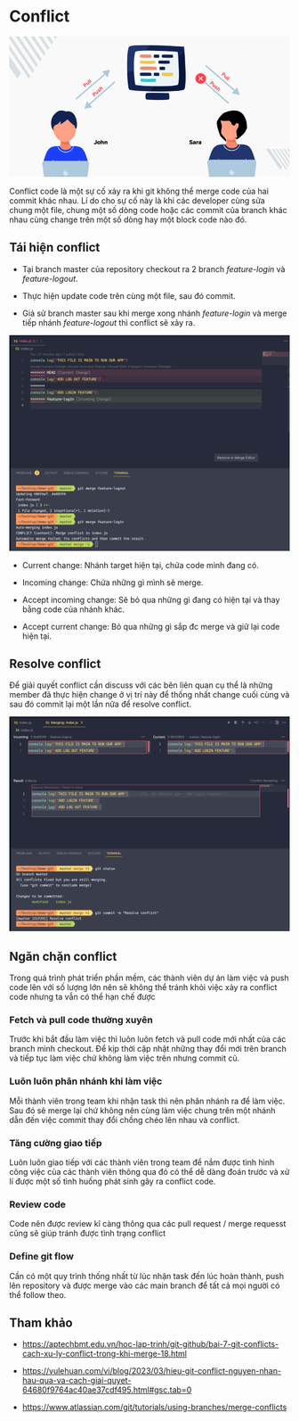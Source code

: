# Conflict

![](../_images/git-conflict-banner.webp)

Conflict code là một sự cố xảy ra khi git không thể merge code của hai commit khác nhau. Lí do cho sự cố này là khi các developer cùng sửa chung một file, chung một số dòng code hoặc các commit của branch khác nhau cùng change trên một số dòng hay một block code nào đó.

## Tái hiện conflict

- Tại branch master của repository checkout ra 2 branch _feature-login_ và _feature-logout_.

- Thực hiện update code trên cùng một file, sau đó commit.

- Giả sử branch master sau khi merge xong nhánh _feature-login_ và merge tiếp nhánh _feature-logout_ thì conflict sẽ xảy ra.

![](../_images/conflict.png)

- Current change: Nhánh target hiện tại, chứa code mình đang có.

- Incoming change: Chứa những gì mình sẽ merge.

- Accept incoming change: Sẽ bỏ qua những gì đang có hiện tại và thay bằng code của nhánh khác.

- Accept current change: Bỏ qua những gì sắp đc merge và giữ lại code hiện tại.

## Resolve conflict

Để giải quyết conflict cần discuss với các bên liên quan cụ thể là những member đã thực hiện change ở vị trí này để thống nhất change cuối cùng và sau đó commit lại một lần nữa để resolve conflict.

![](../_images/resolve-conflict.png)

## Ngăn chặn conflict

Trong quá trình phát triển phần mềm, các thành viên dự án làm việc và push code lên với số lượng lớn nên sẽ không thể tránh khỏi việc xảy ra conflict code nhưng ta vẫn có thể hạn chế được

### Fetch và pull code thường xuyên

Trước khi bắt đầu làm việc thì luôn luôn fetch và pull code mới nhất của các branch mình checkout. Để kịp thời cập nhật những thay đổi mới trên branch và tiếp tục làm việc chứ không làm việc trên nhưng commit cũ.

### Luôn luôn phân nhánh khi làm việc

Mỗi thành viên trong team khi nhận task thì nên phân nhánh ra để làm việc. Sau đó sẽ merge lại chứ không nên cùng làm việc chung trên một nhánh dẫn đến việc commit thay đổi chồng chéo lên nhau và conflict.

### Tăng cường giao tiếp

Luôn luôn giao tiếp với các thành viên trong team để nắm được tình hình công việc của các thành viên thông qua đó có thể dễ dàng đoán trước và xử lí được một số tình huống phát sinh gây ra conflict code.

### Review code

Code nên được review kĩ càng thông qua các pull request / merge requesst cũng sẽ giúp tránh được tình trạng conflict

### Define git flow

Cần có một quy trình thống nhất từ lúc nhận task đến lúc hoàn thành, push lên repository và được merge vào các main branch để tất cả mọi người có thể follow theo.

## Tham khảo

- https://aptechbmt.edu.vn/hoc-lap-trinh/git-github/bai-7-git-conflicts-cach-xu-ly-conflict-trong-khi-merge-18.html

- https://vulehuan.com/vi/blog/2023/03/hieu-git-conflict-nguyen-nhan-hau-qua-va-cach-giai-quyet-64680f9764ac40ae37cdf495.html#gsc.tab=0

- https://www.atlassian.com/git/tutorials/using-branches/merge-conflicts
